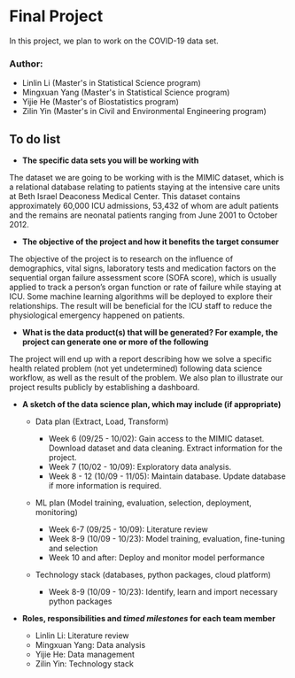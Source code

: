 # Final Project

In this project, we plan to work on the COVID-19 data set.

### Author: 
- Linlin Li (Master's in Statistical Science program)
- Mingxuan Yang (Master's in Statistical Science program)
- Yijie He (Master's of Biostatistics program)
- Zilin Yin (Master's in Civil and Environmental Engineering program)

## To do list
- **The specific data sets you will be working with**

The dataset we are going to be working with is the MIMIC dataset, which is a relational database relating to patients staying at the intensive care units at Beth Israel Deaconess Medical Center. This dataset contains approximately 60,000 ICU admissions, 53,432 of whom are adult patients and the remains are neonatal patients ranging from June 2001 to October 2012.

- **The objective of the project and how it benefits the target consumer**

The objective of the project is to research on the influence of demographics, vital signs, laboratory tests and medication factors on the sequential organ failure assessment score (SOFA score), which is usually applied to track a person’s organ function or rate of failure while staying at ICU. Some machine learning algorithms will be deployed to explore their relationships. The result will be beneficial for the ICU staff to reduce the physiological emergency happened on patients.

- **What is the data product(s) that will be generated? For example, the project can generate one or more of the following**

The project will end up with a report describing how we solve a specific health related problem (not yet undetermined) following data science workflow, as well as the result of the problem. We  also plan to illustrate our project results publicly by establishing a dashboard.

- **A sketch of the data science plan, which may include (if appropriate)**
    - Data plan (Extract, Load, Transform)
    
      - Week 6 (09/25 - 10/02): Gain access to the MIMIC dataset. Download dataset and data cleaning. Extract information for the project.  
      - Week 7 (10/02 - 10/09): Exploratory data analysis.  
      - Week 8 - 12 (10/09 - 11/05): Maintain database. Update database if more information is required.
    
    - ML plan (Model training, evaluation, selection, deployment, monitoring)
    
      - Week 6-7 (09/25 - 10/09): Literature review  
      - Week 8-9 (10/09 - 10/23): Model training, evaluation, fine-tuning and selection  
      - Week 10 and after: Deploy and monitor model performance

    - Technology stack (databases, python packages, cloud platform)
    
      - Week 8-9 (10/09 - 10/23): Identify, learn and import necessary python packages
    
- **Roles, responsibilities and *timed milestones* for each team member**
    
    - Linlin Li: Literature review
    - Mingxuan Yang: Data analysis
    - Yijie He: Data management 
    - Zilin Yin: Technology stack
